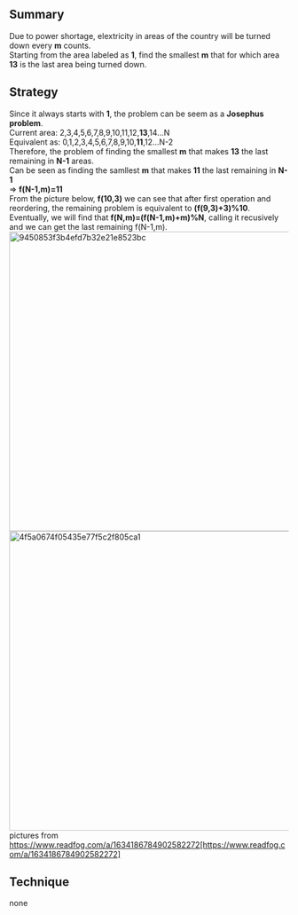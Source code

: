 ## Summary  
Due to power shortage, elextricity in areas of the country will be turned down every **m** counts.  
Starting from the area labeled as **1**, find the smallest **m** that for which area **13** is the last area being turned down.  

## Strategy  
Since it always starts with **1**, the problem can be seem as a **Josephus problem**.  
Current area: 2,3,4,5,6,7,8,9,10,11,12,**13**,14...N  
Equivalent as: 0,1,2,3,4,5,6,7,8,9,10,**11**,12...N-2  
Therefore, the problem of finding the smallest **m** that makes **13** the last remaining in **N-1** areas.  
Can be seen as finding the samllest **m** that makes **11** the last remaining in **N-1**  
=> **f(N-1,m)=11**  
From the picture below, **f(10,3)** we can see that after first operation and reordering, the remaining problem is equivalent to **(f(9,3)+3)%10**.  
Eventually, we will find that **f(N,m)=(f(N-1,m)+m)%N**, calling it recusively and we can get the last remaining f(N-1,m).  
 <img width="540" alt="9450853f3b4efd7b32e21e8523bc" src="https://user-images.githubusercontent.com/71360064/231338984-586933a2-cd45-47e6-9307-5cca504ad01b.png">  
<img width="540" alt="4f5a0674f05435e77f5c2f805ca1" src="https://user-images.githubusercontent.com/71360064/231339006-d8eba7d3-e032-420e-9ae5-a1b4e617471d.png">  
pictures from https://www.readfog.com/a/1634186784902582272[https://www.readfog.com/a/1634186784902582272]  
## Technique  
none  
